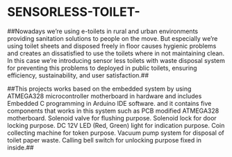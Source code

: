 # SENSORLESS-TOILET-

##Nowadays we’re using e-toilets in rural and urban environments providing sanitation solutions to people on the move. But especially we’re using toilet sheets and disposed freely in floor causes hygienic problems and creates an dissatisfied to use the toilets where in not maintaining clean. In this case we’re introducing sensor less toilets with waste disposal system for preventing this problems to deployed in public toilets, ensuring efficiency, sustainability, and user satisfaction.##

##This projects works based on the embedded system by using ATMEGA328 microcontroller motherboard in hardware and includes Embedded C programming in Arduino IDE software. and it contains five components that works in this system such as
PCB modified ATMEGA328 motherboard.
Solenoid valve for flushing purpose.
Solenoid lock for door locking purpose.
DC 12V LED (Red, Green) light for indication purpose.
Coin collecting machine for token purpose.
Vacuum pump system for disposal of toilet paper waste. 
Calling bell switch for unlocking purpose fixed in inside.##

